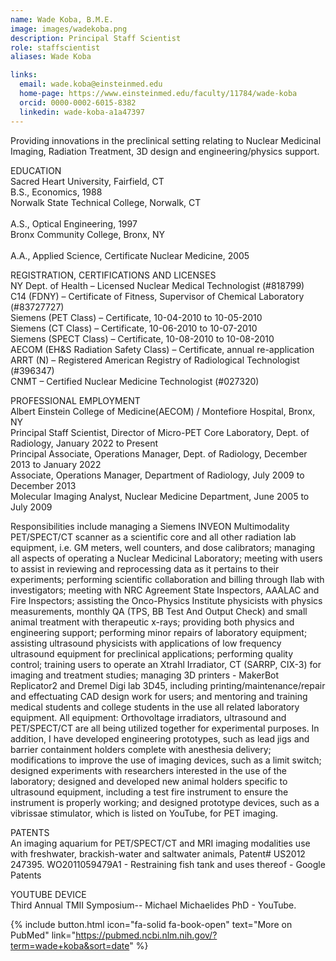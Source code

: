 ```yaml
---
name: Wade Koba, B.M.E.
image: images/wadekoba.png
description: Principal Staff Scientist
role: staffscientist
aliases: Wade Koba

links:
  email: wade.koba@einsteinmed.edu
  home-page: https://www.einsteinmed.edu/faculty/11784/wade-koba
  orcid: 0000-0002-6015-8382
  linkedin: wade-koba-a1a47397
---
```


Providing innovations in the preclinical setting relating to Nuclear Medicinal Imaging, Radiation Treatment, 3D design and engineering/physics support.

EDUCATION <br>
Sacred Heart University, Fairfield, CT<br>
B.S., Economics, 1988<br>
Norwalk State Technical College, Norwalk, CT<br>				   
A.S., Optical Engineering, 1997	<br>
Bronx Community College, Bronx, NY	<br>	
A.A., Applied Science, Certificate Nuclear Medicine, 2005	<br>

REGISTRATION, CERTIFICATIONS AND LICENSES<br>
NY Dept. of Health – Licensed Nuclear Medical Technologist (#818799)<br>
C14 (FDNY) – Certificate of Fitness, Supervisor of Chemical Laboratory (#83727727)<br>
Siemens (PET Class) – Certificate, 10-04-2010 to 10-05-2010<br>
Siemens (CT Class) – Certificate, 10-06-2010 to 10-07-2010<br>
Siemens (SPECT Class) – Certificate, 10-08-2010 to 10-08-2010<br>
AECOM (EH&S Radiation Safety Class) – Certificate, annual re-application<br>
ARRT (N) – Registered American Registry of Radiological Technologist (#396347)<br>
CNMT – Certified Nuclear Medicine Technologist (#027320)<br>

PROFESSIONAL EMPLOYMENT <br>
Albert Einstein College of Medicine(AECOM) / Montefiore Hospital, Bronx, NY<br>
Principal Staff Scientist, Director of Micro-PET Core Laboratory, Dept. of Radiology,
January 2022 to Present<br>
Principal Associate, Operations Manager, Dept. of Radiology, December 2013 to January 2022<br>
Associate, Operations Manager, Department of Radiology, July 2009 to December 2013<br>
Molecular Imaging Analyst, Nuclear Medicine Department, June 2005 to July 2009<br>

Responsibilities  include managing a Siemens INVEON Multimodality PET/SPECT/CT scanner as a scientific core and all other radiation lab equipment, i.e. GM meters, well counters, and  dose calibrators; managing all aspects of operating a Nuclear Medicinal Laboratory; meeting with users to assist in reviewing and reprocessing data as it pertains to their experiments; performing scientific collaboration and billing through Ilab with  investigators;  meeting with NRC Agreement State Inspectors, AAALAC and Fire Inspectors; assisting the Onco-Physics Institute physicists with physics measurements, monthly QA (TPS, BB Test And Output Check) and small animal treatment with therapeutic x-rays; providing both physics and engineering support; performing minor repairs of laboratory equipment; assisting ultrasound physicists with applications of low frequency ultrasound equipment for preclinical applications; performing quality control;  training  users to operate an Xtrahl Irradiator, CT (SARRP, CIX-3) for imaging and treatment studies;  managing 3D printers - MakerBot Replicator2 and Dremel Digi lab 3D45, including printing/maintenance/repair and effectuating CAD design work for users; and mentoring and training medical students and college students in the use all related laboratory equipment. All equipment: Orthovoltage irradiators, ultrasound and PET/SPECT/CT are all being utilized together for experimental purposes. In addition, I have developed engineering prototypes, such as lead jigs and barrier containment holders complete with anesthesia delivery; modifications to improve the use of imaging devices, such as a limit switch; designed experiments with researchers interested in the use of the laboratory; designed and developed  new animal holders specific to ultrasound equipment, including a test fire instrument to ensure the instrument is properly working; and designed prototype devices, such as a vibrissae stimulator, which is listed on YouTube, for PET imaging. 

PATENTS<br>
An imaging aquarium for PET/SPECT/CT and MRI imaging modalities use with freshwater, brackish-water and saltwater animals, Patent# US2012 247395. WO2011059479A1 - Restraining fish tank and uses thereof - Google Patents

YOUTUBE DEVICE<br>
Third Annual TMII Symposium-- Michael Michaelides PhD - YouTube.

{% include button.html icon="fa-solid fa-book-open" text="More on PubMed" link="https://pubmed.ncbi.nlm.nih.gov/?term=wade+koba&sort=date" %} 








